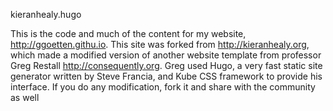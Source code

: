 kieranhealy.hugo

This is the code and much of the content for my website, http://ggoetten.githu.io. This site was forked from http://kieranhealy.org, which made a modified version of another website template from professor Greg Restall http://consequently.org. Greg used Hugo, a very fast static site generator written by Steve Francia, and Kube CSS framework to provide his interface.
If you do any modification, fork it and share with the community as well
